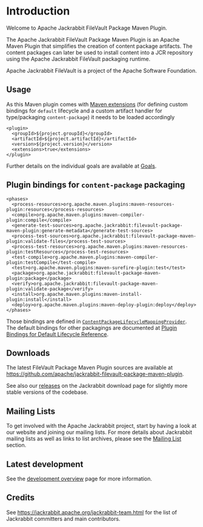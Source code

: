 <!--
   Licensed to the Apache Software Foundation (ASF) under one or more
   contributor license agreements.  See the NOTICE file distributed with
   this work for additional information regarding copyright ownership.
   The ASF licenses this file to You under the Apache License, Version 2.0
   (the "License"); you may not use this file except in compliance with
   the License.  You may obtain a copy of the License at

       http://www.apache.org/licenses/LICENSE-2.0

   Unless required by applicable law or agreed to in writing, software
   distributed under the License is distributed on an "AS IS" BASIS,
   WITHOUT WARRANTIES OR CONDITIONS OF ANY KIND, either express or implied.
   See the License for the specific language governing permissions and
   limitations under the License.
-->

# Introduction

Welcome to Apache Jackrabbit FileVault Package Maven Plugin.

The Apache Jackrabbit FileVault Package Maven Plugin is an Apache Maven Plugin that simplifies the creation of
content package artifacts. The content packages can later be used to install content into a JCR repository
using the Apache Jackrabbit FileVault packaging runtime.

Apache Jackrabbit FileVault is a project of the Apache Software Foundation.

## Usage

As this Maven plugin comes with [Maven extensions](https://maven.apache.org/guides/mini/guide-using-extensions.html) (for defining custom bindings for `default` lifecycle and a custom artifact handler for type/packaging `content-package`) it needs to be loaded accordingly

```
<plugin>
  <groupId>${project.groupId}</groupId>
  <artifactId>${project.artifactId}</artifactId>
  <version>${project.version}</version>
  <extensions>true</extensions>
</plugin>
```

Further details on the individual goals are available at [Goals](plugin-info.html).

## Plugin bindings for `content-package` packaging

```
<phases>
  <process-resources>org.apache.maven.plugins:maven-resources-plugin:resources</process-resources>
  <compile>org.apache.maven.plugins:maven-compiler-plugin:compile</compile>
  <generate-test-sources>org.apache.jackrabbit:filevault-package-maven-plugin:generate-metadata</generate-test-sources>
  <process-test-sources>org.apache.jackrabbit:filevault-package-maven-plugin:validate-files</process-test-sources>
  <process-test-resources>org.apache.maven.plugins:maven-resources-plugin:testResources</process-test-resources>
  <test-compile>org.apache.maven.plugins:maven-compiler-plugin:testCompile</test-compile>
  <test>org.apache.maven.plugins:maven-surefire-plugin:test</test>
  <package>org.apache.jackrabbit:filevault-package-maven-plugin:package</package>
  <verify>org.apache.jackrabbit:filevault-package-maven-plugin:validate-package</verify>
  <install>org.apache.maven.plugins:maven-install-plugin:install</install>
  <deploy>org.apache.maven.plugins:maven-deploy-plugin:deploy</deploy>
</phases>
```

Those bindings are defined in [`ContentPackageLifecycleMappingProvider`](https://github.com/apache/jackrabbit-filevault-package-maven-plugin/blob/master/src/main/java/org/apache/jackrabbit/filevault/maven/packaging/impl/extensions/ContentPackageLifecycleMappingProvider.java).
The default bindings for other packagings are documented at [Plugin Bindings for Default Lifecycle Reference](https://maven.apache.org/ref/3.8.6/maven-core/default-bindings.html).

## Downloads

The latest FileVault Package Maven Plugin sources are available at <https://github.com/apache/jackrabbit-filevault-package-maven-plugin>.

See also our [releases](https://jackrabbit.apache.org/downloads.html) on the Jackrabbit
download page for slightly more stable versions of the codebase.

## Mailing Lists

To get involved with the Apache Jackrabbit project, start by having a
look at our website and joining our mailing lists. For more details about
Jackrabbit mailing lists as well as links to list archives, please see the [Mailing List](mail-lists.html) section.


## Latest development

See the [development overview](dev.html) page for more information.

## Credits

See <https://jackrabbit.apache.org/jackrabbit-team.html> for the list of
Jackrabbit committers and main contributors.
